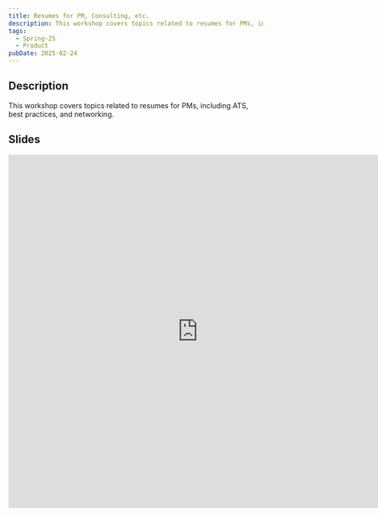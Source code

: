 ```yaml
---
title: Resumes for PM, Consulting, etc.
description: This workshop covers topics related to resumes for PMs, including ATS, best practices, and networking.
tags:
  - Spring-25
  - Product
pubDate: 2025-02-24
---
```


## Description

This workshop covers topics related to resumes for PMs, including ATS, best practices, and networking.

## Slides

<iframe src="https://docs.google.com/presentation/d/e/2PACX-1vTjcZDWCdzqC0T-sgR4EhLigo-4kjPp6hhBUARpqB9dNxPe4LTvzxp1XVgKfITi_IadlnLBAFuvib1G/embed?start=false&loop=false&delayms=3000" frameborder="0" width="750" height="700" allowfullscreen="true" mozallowfullscreen="true" webkitallowfullscreen="true"></iframe>
